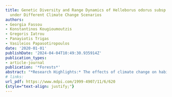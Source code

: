 ```yaml
---
title: Genetic Diversity and Range Dynamics of Helleborus odorus subsp. cyclophyllus
  under Different Climate Change Scenarios
authors:
- Georgia Fassou
- Konstantinos Kougioumoutzis
- Gregoris Iatrou
- Panayiotis Trigas
- Vasileios Papasotiropoulos
date: '2020-01-01'
publishDate: '2024-04-04T10:49:30.935914Z'
publication_types:
- article-journal
publication: '*Forests*'
abstract: "*Research Highlights:* The effects of climate change on habitat loss, range shift and/or genetic impoverishment of mid-elevation plants has received less attention compared to alpine species. Moreover, genetic diversity patterns of mountain forest herbaceous species have scarcely been explored in the Balkans. In this context, our study is the first that aims to examine **Helleborus odorus** subsp. **cyclophyllus**, a medicinal plant endemic to the southern part of the Balkan Peninsula. *Background and Objectives:* We compare its genetic diversity and structure along the continuous mountain range of western Greece with the topographically less structured mountains of eastern Greece, and predict its present and future habitat suitability, using several environmental variables. *Materials and Methods:* Inter Simple Sequence Repeat (ISSR) markers were used to genotype 80 individuals from 8 populations, covering almost the species’ entire distribution range in Greece. We investigated the factors shaping its genetic composition and driving its current and future distribution. *Results:* High gene diversity (0.2239–0.3319), moderate population differentiation (0.0317–0.3316) and increased gene flow (Nm = 1.3098) was detected. According to any GCM/RCP/climate database combination, **Helleborus odorus** subsp. **cyclophyllus** is projected to lose a significant portion of its current distribution by 2070 and follow a trend towards genetic homogenization. Conclusions: Populations exhibit in terms of genetic structure a west–east genetic split, which becomes more evident southwards. This is mainly due to geographic/topographic factors and their interplay with Quaternary climatic oscillations, and to environmental constraints, which may have a negative impact on the species’ future distribution and genetic composition. Pindos mountain range seems to buffer climate change effects and will probably continue to host several populations. On the other hand, peripheral populations have lower genetic diversity compared to central populations, but still hold significant evolutionary potential due to the private alleles they maintain."
# links:
url_pdf: https://www.mdpi.com/1999-4907/11/6/620
{style="text-align: justify;"}
---
```

